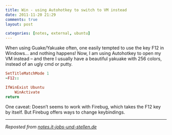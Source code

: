 ```yaml
---
title: Win - using Autohotkey to switch to VM instead
date: 2011-11-20 21:29
comments: true
layout: post

categories: [notes, external, ubuntu]
---
```

 When using Guake/Yakuake often, one easily tempted to use the key F12 in Windows… and nothing happens!
Now, I am using Autohotkey to open my VM instead – and there I usually have a beautiful yakuake with 256 colors, instead of an ugly cmd or putty.


```ruby
SetTitleMatchMode 1
~F12::

IfWinExist Ubuntu
	WinActivate
return
```

One caveat: Doesn’t seems to work with Firebug, which takes the F12 key by itself. But Firebug offers ways to change keybindings.

---
<i>Reposted from <a href='http://notes.it-jobs-und-stellen.de/notes/30' rel='canonical'>notes.it-jobs-und-stellen.de</a></i>
